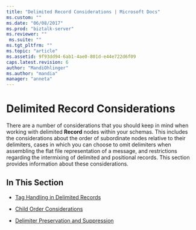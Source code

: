 ```yaml
---
title: "Delimited Record Considerations | Microsoft Docs"
ms.custom: ""
ms.date: "06/08/2017"
ms.prod: "biztalk-server"
ms.reviewer: ""
 ms.suite: ""
ms.tgt_pltfrm: ""
ms.topic: "article"
ms.assetid: 9f93dd94-6ab1-4ae0-801d-e44e722d6f09
caps.latest.revision: 6
author: "MandiOhlinger"
ms.author: "mandia"
manager: "anneta"
---
```

# Delimited Record Considerations
There are a number of considerations that you should keep in mind when working with delimited **Record** nodes within your schemas. This includes the considerations about the order of subordinate nodes relative to their delimiters, cases in which you can choose to omit delimiters when assembling the flat file representation of a message, and restrictions regarding the intermixing of delimited and positional records. This section provides information about these considerations.  
  
## In This Section  
  
-   [Tag Handling in Delimited Records](../core/tag-handling-in-delimited-records.md)  
  
-   [Child Order Considerations](../core/child-order-considerations.md)  
  
-   [Delimiter Preservation and Suppression](../core/delimiter-preservation-and-suppression.md)
